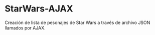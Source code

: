 # StarWars-AJAX
Creación de lista de pesonajes de Star Wars a través de archivo JSON llamados por AJAX.
